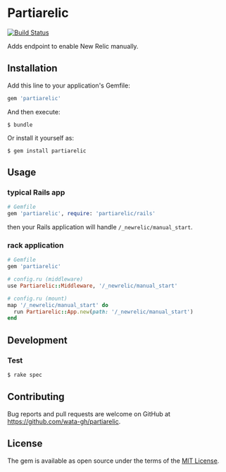 # Partiarelic

[![Build Status](https://travis-ci.org/wata-gh/partiarelic.svg)](https://travis-ci.org/wata-gh/partiarelic)

Adds endpoint to enable New Relic manually.

## Installation

Add this line to your application's Gemfile:

```ruby
gem 'partiarelic'
```

And then execute:

    $ bundle

Or install it yourself as:

    $ gem install partiarelic

## Usage

### typical Rails app

```ruby
# Gemfile
gem 'partiarelic', require: 'partiarelic/rails'
```

then your Rails application will handle `/_newrelic/manual_start`.

### rack application

```ruby
# Gemfile
gem 'partiarelic'

# config.ru (middleware)
use Partiarelic::Middleware, '/_newrelic/manual_start'

# config.ru (mount)
map '/_newrelic/manual_start' do
  run Partiarelic::App.new(path: '/_newrelic/manual_start')
end
```

## Development

### Test

```sh
$ rake spec
```

## Contributing

Bug reports and pull requests are welcome on GitHub at https://github.com/wata-gh/partiarelic.


## License

The gem is available as open source under the terms of the [MIT License](http://opensource.org/licenses/MIT).


